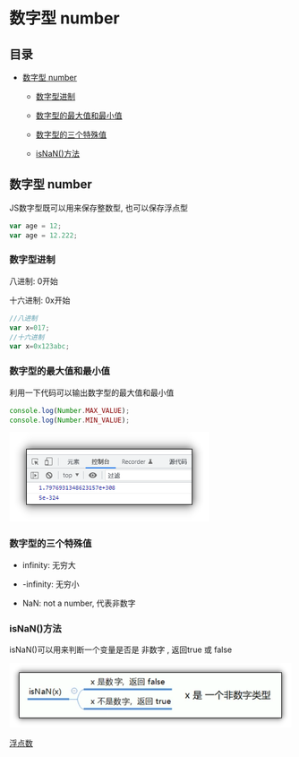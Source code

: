 # 数字型 number

## 目录

*   [数字型 number](#数字型-number-1)

    *   [数字型进制](#数字型进制)

    *   [数字型的最大值和最小值](#数字型的最大值和最小值)

    *   [数字型的三个特殊值](#数字型的三个特殊值)

    *   [isNaN()方法](#isnan方法)

## 数字型 number

JS数字型既可以用来保存整数型, 也可以保存浮点型

```javascript
var age = 12;
var age = 12.222;
```

### 数字型进制

八进制: 0开始

十六进制: 0x开始

```javascript
//八进制 
var x=017;
//十六进制
var x=0x123abc;
```

### 数字型的最大值和最小值

利用一下代码可以输出数字型的最大值和最小值

```javascript
console.log(Number.MAX_VALUE);
console.log(Number.MIN_VALUE);

```

![](image/image_rJ6CmmHDoA.png)

### 数字型的三个特殊值

*   infinity: 无穷大

*   \-infinity: 无穷小

*   NaN: not a number, 代表非数字

### isNaN()方法

isNaN()可以用来判断一个变量是否是 非数字 , 返回true 或 false

![](image/image_V8auVAOxAp.png)

[浮点数](浮点数/浮点数.md "浮点数")
